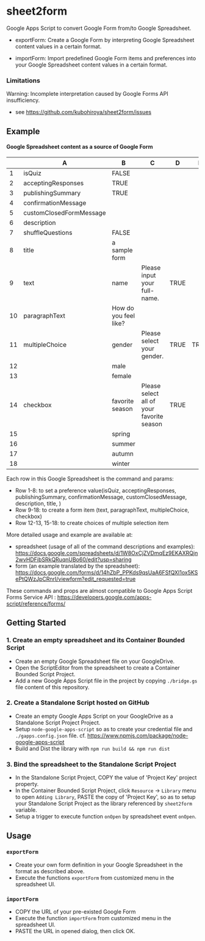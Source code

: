 # sheet2form

Google Apps Script to convert Google Form from/to Google Spreadsheet.

* exportForm: 
   Create a Google Form by interpreting Google Spreadsheet content values in a certain format.
   
* importForm:
   Import predefined Google Form items and preferences into your Google Spreadsheet content values in a certain format.
  
### Limitations

Warning: Incomplete interpretation caused by Google Forms API insufficiency.

 * see https://github.com/kubohiroya/sheet2form/issues
 
## Example

#### Google Spreadsheet content as a source of Google Form
 
 | | A | B | C | D | E |
 |---|---|---|---|---|---|
 |1|isQuiz|FALSE|||
 |2|acceptingResponses|TRUE|||
 |3|publishingSummary|TRUE|||
 |4|confirmationMessage|||
 |5|customClosedFormMessage|||
 |6|description||||
 |7|shuffleQuestions|FALSE|||
 |8|title| a sample form | | | 
 |9|text| name | Please input your full-name. | TRUE | |
 |10|paragraphText| How do you feel like? |  |  | |
 |11|multipleChoice | gender | Please select your gender.| TRUE | TRUE |
 |12| | male | | |
 |13| | female | | |
 |14|checkbox| favorite season| Please select all of your favorite season|TRUE||
 |15| | spring | | |
 |16| | summer | | |
 |17| | autumn | | |
 |18| | winter | | |
  
Each row in this Google Spreadsheet is the command and params:
 * Row 1-8: to set a preference value(isQuiz, acceptingResponses, publishingSummary, confirmationMessage, customClosedMessage, description, title, )
 * Row 9-18: to create a form item (text, paragraphText, multipleChoice, checkbox)
 * Row 12-13, 15-18: to create choices of multiple selection item
 
More detailed usage and example are available at:
  
 * spreadsheet (usage of all of the command descriptions and examples): 
    https://docs.google.com/spreadsheets/d/1W8OxCjZVDmqEz9EKAXRQjn2wvHDFibSRkQRuqnUBo60/edit?usp=sharing
 * form (an example translated by the spreadsheet): 
    https://docs.google.com/forms/d/14hZbP_PPKds9qsUaA6FSfQXI1ox5KSePtQWzJpCRnrI/viewform?edit_requested=true

 These commands and props are almost compatible to Google Apps Script Forms Service API
: https://developers.google.com/apps-script/reference/forms/

## Getting Started

### 1. Create an empty spreadsheet and its Container Bounded Script

* Create an empty Google Spreadsheet file on your GoogleDrive.
* Open the ScriptEditor from the spreadsheet to create a Container Bounded Script Project.
* Add a new Google Apps Script file in the project by copying `./bridge.gs` file content of this repository.

### 2. Create a Standalone Script hosted on GitHub

* Create an empty Google Apps Script on your GoogleDrive as a Standalone Script Project Project.
* Setup `node-google-apps-script` so as to create your credential file and `./gapps.config.json` file.
  cf. https://www.npmjs.com/package/node-google-apps-script
* Build and Dist the library with `npm run build && npm run dist` 

### 3. Bind the spreadsheet to the Standalone Script Project
* In the Standalone Script Project, COPY the value of 'Project Key' project property.
* In the Container Bounded Script Project, click `Resource` -> `Library` menu to open `Adding Library`, 
 PASTE the copy of 'Project Key', so as to setup your Standalone Script Project as the library referenced by `sheet2form` variable. 
* Setup a trigger to execute function `onOpen` by spreadsheet event `onOpen`.

## Usage 
### `exportForm` 
 * Create your own form definition in your Google Spreadsheet in the format as described above.
 * Execute the functions `exportForm` from customized menu in the spreadsheet UI.

### `importForm`
* COPY the URL of your pre-existed Google Form
* Execute the function `importForm` from customized menu in the spreadsheet UI.
* PASTE the URL in opened dialog, then click OK.
